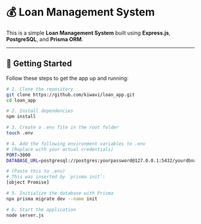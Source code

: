 # 💰 Loan Management System

This is a simple **Loan Management System** built using **Express.js**, **PostgreSQL**, and **Prisma ORM**.

---

## 🚀 Getting Started

Follow these steps to get the app up and running:

```bash
# 1. Clone the repository
git clone https://github.com/kiwavi/loan_app.git
cd loan_app

# 2. Install dependencies
npm install

# 3. Create a .env file in the root folder
touch .env

# 4. Add the following environment variables to .env
# (Replace with your actual credentials)
PORT=3000
DATABASE_URL=postgresql://postgres:yourpassword@127.0.0.1:5432/yourdbname?schema=public

# (Paste this to .env)
# This was inserted by `prisma init`:
[object Promise]

# 5. Initialize the database with Prisma
npx prisma migrate dev --name init

# 6. Start the application
node server.js
